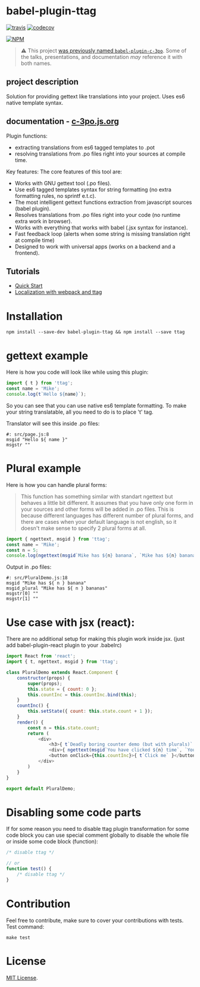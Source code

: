 # babel-plugin-ttag
[![travis](https://api.travis-ci.org/ttag-org/babel-plugin-ttag.svg)](https://travis-ci.org/ttag-org)
[![codecov](https://codecov.io/gh/ttag-org/babel-plugin-ttag/branch/master/graph/badge.svg)](https://codecov.io/gh/ttag-org/babel-plugin-ttag)

[![NPM](https://nodei.co/npm/babel-plugin-ttag.png?downloads=true)](https://nodei.co/npm/babel-plugin-ttag/)

> :warning: This project [was previously named `babel-plugin-c-3po`](https://github.com/ttag-org/ttag/issues/105).
> Some of the talks, presentations, and documentation _may_ reference it with both names.

## project description
Solution for providing gettext like translations into your project. Uses es6 native template syntax.

## documentation - [c-3po.js.org](http://c-3po.js.org)

Plugin functions:
- extracting translations from es6 tagged templates to .pot 
- resolving translations from .po files right into your sources at compile time.

Key features:
The core features of this tool are:

- Works with GNU gettext tool (.po files).
- Use es6 tagged templates syntax for string formatting (no extra formatting rules, no sprintf e.t.c).
- The most intelligent gettext functions extraction from javascript sources (babel plugin).
- Resolves translations from .po files right into your code (no runtime extra work in browser).
- Works with everything that works with babel (.jsx syntax for instance).
- Fast feedback loop (alerts when some string is missing translation right at compile time)
- Designed to work with universal apps (works on a backend and a frontend).

## Tutorials
* [Quick Start](https://c-3po.js.org/quick-start.html)
* [Localization with webpack and ttag](https://c-3po.js.org/localization-with-webpack-and-c-3po.html)

Installation
============

`npm install --save-dev babel-plugin-ttag && npm install --save ttag`


gettext example
===============
Here is how you code will look like while using this plugin:

```javascript
import { t } from 'ttag';
const name = 'Mike';
console.log(t`Hello ${name}`);
```
So you can see that you can use native es6 template formatting. To make your string translatable, all you need to do is to place 't' tag.

Translator will see this inside .po files:
```po
#: src/page.js:8
msgid "Hello ${ name }"
msgstr ""
```
Plural example
==============
Here is how you can handle plural forms:
> This function has something similar with standart ngettext but behaves a little bit different. It assumes that you have only one form in your sources and other forms will be added in .po files. This is because different languages has different number of plural forms, and there are cases when your default language is not english, so it doesn't make sense to specify 2 plural forms at all.

```javascript
import { ngettext, msgid } from 'ttag';
const name = 'Mike';
const n = 5;
console.log(ngettext(msgid`Mike has ${n} banana`, `Mike has ${n} bananas`, n));
```

Output in .po files:
```po
#: src/PluralDemo.js:18
msgid "Mike has ${ n } banana"
msgid_plural "Mike has ${ n } bananas"
msgstr[0] ""
msgstr[1] ""
```

Use case with jsx (react):
==========================
There are no additional setup for making this plugin work inside jsx. (just add babel-plugin-react plugin to your .babelrc)

```javascript
import React from 'react';
import { t, ngettext, msgid } from 'ttag';

class PluralDemo extends React.Component {
    constructor(props) {
        super(props);
        this.state = { count: 0 };
        this.countInc = this.countInc.bind(this);
    }
    countInc() {
        this.setState({ count: this.state.count + 1 });
    }
    render() {
        const n = this.state.count;
        return (
            <div>
                <h3>{ t`Deadly boring counter demo (but with plurals)` }</h3>
                <div>{ ngettext(msgid`You have clicked ${n} time`, `You have clicked ${n} times`, n) }</div>
                <button onClick={this.countInc}>{ t`Click me` }</button>
            </div>
        )
    }
}

export default PluralDemo;
```

Disabling some code parts
=========================
If for some reason you need to disable ttag plugin transformation for some code block
you can use special comment globally to disable the whole file or inside some code block (function):
```javascript
/* disable ttag */

// or
function test() {
    /* disable ttag */
}
```

Contribution
============
Feel free to contribute, make sure to cover your contributions with tests.
Test command:
```
make test
```

License
=======

[MIT License](LICENSE).
